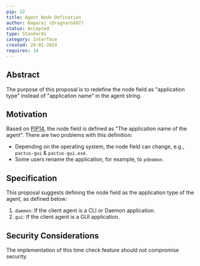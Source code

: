 ```yaml
---
pip: 22
title: Agent Node Defination
author: Nagaraj (@ragnarok87)
status: Accepted
type: Standards
category: Interface
created: 29-01-2024
requires: 14
---
```


## Abstract

The purpose of this proposal is to redefine the node field as "application type"
instead of "application name" in the agent string.

## Motivation

Based on [PIP14](./pip-14.md), the node field is defined as "The application name of the agent".
There are two problems with this definition:

- Depending on the operating system, the node field can change, e.g., `pactus-gui` & `pactus-gui.exe`.
- Some users rename the application, for example, to `pdeamon`.

## Specification

This proposal suggests defining the node field as the application type of the agent, as defined below:

1. `daemon`: If the client agent is a CLI or Daemon application.
2. `gui`: If the client agent is a GUI application.

## Security Considerations

The implementation of this time check feature should not compromise security.
